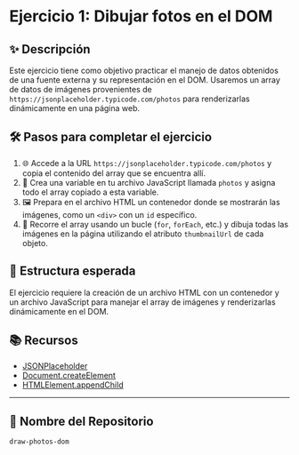 # Ejercicio 1: Dibujar fotos en el DOM

## ✨ Descripción
Este ejercicio tiene como objetivo practicar el manejo de datos obtenidos de una fuente externa y su representación en el DOM. Usaremos un array de datos de imágenes provenientes de `https://jsonplaceholder.typicode.com/photos` para renderizarlas dinámicamente en una página web.

## 🛠️ Pasos para completar el ejercicio

1. 🌐 Accede a la URL `https://jsonplaceholder.typicode.com/photos` y copia el contenido del array que se encuentra allí.
2. 💾 Crea una variable en tu archivo JavaScript llamada `photos` y asigna todo el array copiado a esta variable.
3. 🖼️ Prepara en el archivo HTML un contenedor donde se mostrarán las imágenes, como un `<div>` con un `id` específico.
4. 🔄 Recorre el array usando un bucle (`for`, `forEach`, etc.) y dibuja todas las imágenes en la página utilizando el atributo `thumbnailUrl` de cada objeto.

## 🌟 Estructura esperada

El ejercicio requiere la creación de un archivo HTML con un contenedor y un archivo JavaScript para manejar el array de imágenes y renderizarlas dinámicamente en el DOM.

## 📚 Recursos
- [JSONPlaceholder](https://jsonplaceholder.typicode.com/)
- [Document.createElement](https://developer.mozilla.org/es/docs/Web/API/Document/createElement)
- [HTMLElement.appendChild](https://developer.mozilla.org/es/docs/Web/API/Node/appendChild)

---

## 📂 Nombre del Repositorio
`draw-photos-dom`
